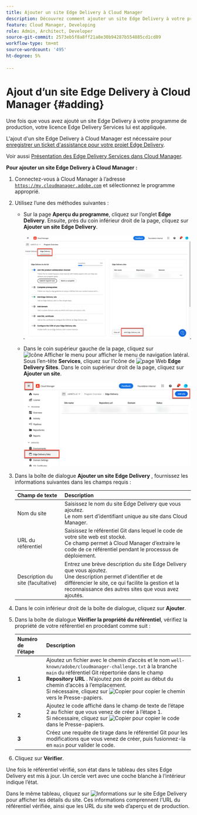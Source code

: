 ```yaml
---
title: Ajouter un site Edge Delivery à Cloud Manager
description: Découvrez comment ajouter un site Edge Delivery à votre programme de production ou à votre programme sandbox.
feature: Cloud Manager, Developing
role: Admin, Architect, Developer
source-git-commit: 2573eb5f8a8ff21a8e30b94287b554885cd1cd89
workflow-type: tm+mt
source-wordcount: '495'
ht-degree: 5%

---
```



# Ajout d’un site Edge Delivery à Cloud Manager {#adding}

Une fois que vous avez ajouté un site Edge Delivery à votre programme de production, votre licence Edge Delivery Services lui est appliquée.

L&#39;ajout d&#39;un site Edge Delivery à Cloud Manager est nécessaire pour [enregistrer un ticket d&#39;assistance pour votre projet Edge Delivery](/help/edge/overview.md##support-ticket).

Voir aussi [Présentation des Edge Delivery Services dans Cloud Manager](/help/implementing/cloud-manager/edge-delivery/introduction-to-edge-delivery-services.md).

**Pour ajouter un site Edge Delivery à Cloud Manager :**

1. Connectez-vous à Cloud Manager à l’adresse [`https://my.cloudmanager.adobe.com`](https://my.cloudmanager.adobe.com/) et sélectionnez le programme approprié.
1. Utilisez l’une des méthodes suivantes :

   * Sur la page **Aperçu du programme**, cliquez sur l’onglet **Edge Delivery**. Ensuite, près du coin inférieur droit de la page, cliquez sur **Ajouter un site Edge Delivery**.

     ![Ajouter un site Edge Delivery à partir de l’onglet Edge Delivery](/help/implementing/cloud-manager/assets/cm-eds-add1.png)

   * Dans le coin supérieur gauche de la page, cliquez sur ![Icône Afficher le menu](https://spectrum.adobe.com/static/icons/workflow_18/Smock_ShowMenu_18_N.svg) pour afficher le menu de navigation latéral.
Sous l’en-tête **Services**, cliquez sur l’icône de ![page Web](https://spectrum.adobe.com/static/icons/workflow_18/Smock_WebPages_18_N.svg) **Edge Delivery Sites**.
Dans le coin supérieur droit de la page, cliquez sur **Ajouter un site**.

     ![Ajouter un site Edge Delivery à partir du bouton Edge Delivery Sites](/help/implementing/cloud-manager/assets/cm-eds-add2.png)

1. Dans la boîte de dialogue **Ajouter un site Edge Delivery** , fournissez les informations suivantes dans les champs requis :

   | Champ de texte | Description |
   | - | --- |
   | Nom du site | Saisissez le nom du site Edge Delivery que vous ajoutez.<br>Le nom sert d’identifiant unique au site dans Cloud Manager. |
   | URL du référentiel | Saisissez le référentiel Git dans lequel le code de votre site web est stocké.<br>Ce champ permet à Cloud Manager d’extraire le code de ce référentiel pendant le processus de déploiement. |
   | Description du site (facultative) | Entrez une brève description du site Edge Delivery que vous ajoutez.<br>Une description permet d’identifier et de différencier le site, ce qui facilite la gestion et la reconnaissance des autres sites que vous avez ajoutés. |

1. Dans le coin inférieur droit de la boîte de dialogue, cliquez sur **Ajouter**.

1. Dans la boîte de dialogue **Vérifier la propriété du référentiel**, vérifiez la propriété de votre référentiel en procédant comme suit :

   | Numéro de l’étape | Description |
   | - | - |
   | **1** | Ajoutez un fichier avec le chemin d’accès et le nom `well-known/adobe/cloudmanager-challenge.txt` à la branche `main` du référentiel Git répertoriée dans le champ **Repository URL** . N’ajoutez *pas* de point au début du chemin d’accès à l’emplacement.<br>Si nécessaire, cliquez sur ![Copier](https://spectrum.adobe.com/static/icons/workflow_18/Smock_Copy_18_N.svg) pour copier le chemin vers le Presse-papiers. |
   | **2** | Ajoutez le code affiché dans le champ de texte de l’étape 2 au fichier que vous venez de créer à l’étape 1.<br>Si nécessaire, cliquez sur ![Copier](https://spectrum.adobe.com/static/icons/workflow_18/Smock_Copy_18_N.svg) pour copier le code dans le Presse-papiers. |
   | **3** | Créez une requête de tirage dans le référentiel Git pour les modifications que vous venez de créer, puis fusionnez-la en `main` pour valider le code. |

1. Cliquez sur **Vérifier**.

Une fois le référentiel vérifié, son état dans le tableau des sites Edge Delivery est mis à jour. Un cercle vert avec une coche blanche à l’intérieur indique l’état.

Dans le même tableau, cliquez sur ![Informations sur le site Edge Delivery](https://spectrum.adobe.com/static/icons/workflow_18/Smock_InfoOutline_18_N.svg) pour afficher les détails du site. Ces informations comprennent l’URL du référentiel vérifiée, ainsi que les URL du site web d’aperçu et de production.


